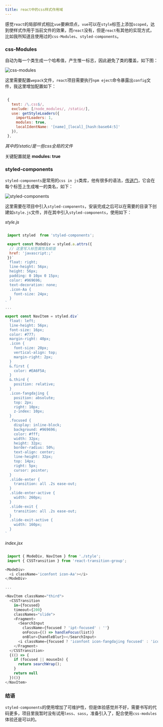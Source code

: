 ```yaml
---
title: react中的css样式作用域
---
```


感觉`react`的局部样式相比`vue`要麻烦点，`vue`可以在`style`标签上添加`scoped`，达到使样式作用于当前文件的效果，而`react`没有，但是`react`有其他的实现方式，比如我所知道且使用过的`css-Modules`、`styled-components`。

### css-Modules

自动为每一个类生成一个哈希值，产生惟一标志，因此避免了类的覆盖，如下图：

![css-modules](/img/img/demo1.png)

这里需要配置`wepack`文件，`react`项目需要执行`npm eject`命令暴露出`config`文件，我这里增加配置如下：

```javascript

 {
   test: /\.css$/,
   exclude: [/node_modules/, /static/],
   use: getStyleLoaders({
     importLoaders: 1,
     modules: true,
     localIdentName: '[name]_[local]_[hash:base64:5]'
   }),
 },

```
*其中的/static/是一些css全局的文件*

关键配置就是 **modules: true**

### styled-components

`styled-components`是常用的`css in js`类库，他有很多的语法，[传送门](https://www.styled-components.com/docs)，它会在每个标签上生成唯一的类名，如下：

![styled-components](/img/img/demo2.png)

这里需要在项目中引入`styled-components`，安装完成之后可以在需要的目录下创建如`style.js`文件，并在其中引入`styled-components`，使用如下：

*style.js*
```javascript

 import styled  from 'styled-components';

 export const ModeDiv = styled.a.attrs({
  // 这里写入标签属性及赋值
  href: 'javascript:;'
 })`
  float: right;
  line-height: 56px;
  height: 56px;
  padding: 0 10px 0 15px;
  color: #969696;
  text-decoration: none;
  .icon-Aa {
    font-size: 24px;
  }
`
...

export const NavItem = styled.div`
  float: left;
  line-height: 56px;
  font-size: 16px;
  color: #777;
  margin-right: 40px;
  .icon {
    font-size: 20px;
    vertical-align: top;
    margin-right: 2px;
  }
  &.first {
    color: #EA6F5A;
  }
  &.third {
    position: relative;
  }
  .icon-fangdajing {
    position: absolute;
    top: 2px;
    right: 10px;
    z-index: 10px;
  }
  .focused {
    display: inline-block;
    background: #969696;
    color: #fff;
    width: 32px;
    height: 32px;
    border-radius: 50%;
    text-align: center;
    line-height: 32px;
    top: 14px;
    right: 5px;
    cursor: pointer;
  }
  .slide-enter {
    transition: all .2s ease-out;
  }
  .slide-enter-active {
    width: 260px;
  }
  .slide-exit {
    transition: all .2s ease-out;
  }
  .slide-exit-active {
    width: 160px;
  }
`

```

*index.jsx*
```javascript

 import { ModeDiv, NavItem } from './style';
 import { CSSTransition } from 'react-transition-group';

<ModeDiv>
  <i className='iconfont icon-Aa'></i>
</ModeDiv>

...

<NavItem className="third">
  <CSSTransition
    in={focused}
    timeout={200}
    classNames="slide">
    <Fragment>
      <SearchInput
        className={focused ? 'ipt-focused' : ''}
        onFocus={() => handleFocus(list)}
        onBlur={handleBlur}></SearchInput>
      <i className={focused ? 'iconfont icon-fangdajing focused' : 'iconfont icon-fangdajing'}></i>
    </Fragment>
  </CSSTransition>
  {(() => {
    if (focused || mouseIn) {
      return searchWrap();
    }
    return null
  })()}
</NavItem>

```

### 结语

`styled-components`的使用增加了可维护性，但是体验感觉并不好，需要书写的代码更多，项目里我暂时没有试用`less`、`sass`，准备引入了，配合使用`css-modules`体验还是可以的。
